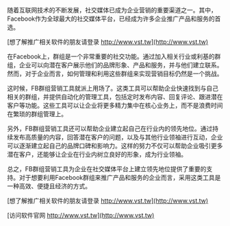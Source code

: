 随着互联网技术的不断发展，社交媒体已成为企业营销的重要渠道之一。其中，Facebook作为全球最大的社交媒体平台，已经成为许多企业推广产品和服务的首选。

[想了解推广相关软件的朋友请登录 http://www.vst.tw](http://www.vst.tw)

在Facebook上，群组是一个非常重要的社交功能。通过加入相关行业或利基的群组，企业可以向潜在客户展示他们的品牌形象、产品和服务，并与他们建立联系。然而，对于企业而言，如何管理和利用这些群组来实现营销目标仍然是一个挑战。

这时候，FB群组营销工具就派上用场了。这类工具可以帮助企业快速找到与自己相关的群组，并提供自动化的管理工具，包括定时发布内容、回复评论、跟进潜在客户等功能。这些工具可以让企业将更多精力集中在核心业务上，而不是浪费时间在繁琐的群组管理上。

另外，FB群组营销工具还可以帮助企业建立起自己在行业内的领先地位。通过持续发布高质量的内容，回答潜在客户的问题，以及与其他行业领袖进行互动，企业可以逐渐建立起自己的品牌口碑和影响力。这样的努力不仅可以帮助企业吸引更多潜在客户，还能够让企业在行业内树立良好的形象，成为行业领袖。

总之，FB群组营销工具为企业在社交媒体平台上建立领先地位提供了重要的支持。对于想要利用Facebook群组来推广产品和服务的企业而言，采用这类工具是一种高效、便捷且经济的方式。

[想了解推广相关软件的朋友请登录 http://www.vst.tw](http://www.vst.tw)


[访问软件官网 http://www.vst.tw](http://www.vst.tw)
